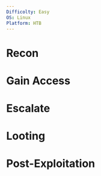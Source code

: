 ```yaml
---
Difficolty: Easy
OS: Linux
Platform: HTB
---
```

# Recon 
# Gain Access
# Escalate

# Looting

# Post-Exploitation
